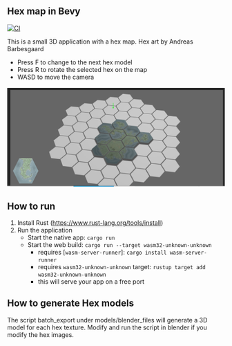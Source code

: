 ## Hex map in Bevy
[![CI](https://github.com/Troels51/hex_map_bevy/actions/workflows/ci.yml/badge.svg)](https://github.com/Troels51/hex_map_bevy/actions/workflows/ci.yml)

This is a small 3D application with a hex map. Hex art by Andreas Barbesgaard

- Press F to change to the next hex model
- Press R to rotate the selected hex on the map
- WASD to move the camera

![Preview](/assets/hex_map.PNG)


## How to run
 1. Install Rust (https://www.rust-lang.org/tools/install)
 4. Run the application
    * Start the native app: `cargo run`
    * Start the web build: `cargo run --target wasm32-unknown-unknown`
       * requires [`wasm-server-runner`]: `cargo install wasm-server-runner`
       * requires `wasm32-unknown-unknown` target: `rustup target add wasm32-unknown-unknown`
       * this will serve your app on a free port

## How to generate Hex models
The script batch_export under models/blender_files will generate a 3D model for each hex texture. Modify and run the script in blender if you modify the hex images.
